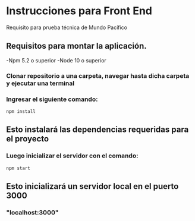 # Instrucciones para Front End

Requisito para prueba técnica de Mundo Pacífico

## Requisitos para montar la aplicación.
-Npm 5.2 o superior
-Node 10 o superior

### Clonar repositorio a una carpeta, navegar hasta dicha carpeta y ejecutar una terminal
### Ingresar el siguiente comando:
```
npm install
```
## Esto instalará las dependencias requeridas para el proyecto
### Luego inicializar el servidor con el comando:
```
npm start
```
## Esto inicializará un servidor local en el puerto 3000
### "localhost:3000"